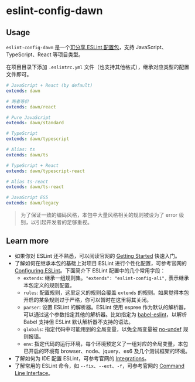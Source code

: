 # eslint-config-dawn

## Usage

`eslint-config-dawn` 是一个[可分享 ESLint 配置包](http://eslint.org/docs/developer-guide/shareable-configs.html)，支持 JavaScript、TypeScript、React 等项目类型。

在项目目录下添加 `.eslintrc.yml` 文件（也支持其他格式），继承对应类型的配置文件即可。

```yaml
# JavaScript + React (by default)
extends: dawn

# 两者等价
extends: dawn/react
```

```yaml
# Pure JavaScript
extends: dawn/standard
```

```yaml
# TypeScript
extends: dawn/typescript

# Alias: ts
extends: dawn/ts
```

```yaml
# TypeScript + React
extends: dawn/typescript-react

# Alias ts-react
extends: dawn/ts-react
```

```yaml
# JavaScript ES5
extends: dawn/legacy
```

> 为了保证一致的编码风格，本包中大量风格相关的规则被设为了 error 级别，以引起开发者的足够重视。

## Learn more

- 如果你对 ESLint 还不熟悉，可以阅读官网的 [Getting Started](https://eslint.org/docs/user-guide/getting-started) 快速入门。
- 了解如何在继承本包的基础上对项目 ESLint 进行个性化配置，可参考官网的 [Configuring ESLint](https://eslint.org/docs/user-guide/configuring)。下面简介下 ESLint 配置中的几个常用字段：
  - `extends`: 继承一组规则集。`"extends": "eslint-config-ali",` 表示继承本包定义的规则配置。
  - `rules`: 配置规则，这里定义的规则会覆盖 `extends` 的规则。如果觉得本包开启的某条规则过于严格，你可以暂时在这里将其关闭。
  - `parser`: 设置 ESLint 的解析器。ESLint 使用 espree 作为默认的解析器，可以通过这个参数指定其他的解析器。比如指定为 [babel-eslint](https://npmjs.com/package/babel-eslint)，以解析 Babel 支持但 ESLint 默认解析器不支持的语法。
  - `globals`: 指定代码中可能用到的全局变量，以免全局变量被 [no-undef](http://eslint.org/docs/rules/no-undef) 规则报错。
  - `env`: 指定代码的运行环境，每个环境预定义了一组对应的全局变量，本包已开启的环境有 browser、node、jquery、es6 及几个测试框架的环境。
- 了解如何为 IDE 配置 ESLint，可参考官网的 [Integrations](http://eslint.org/docs/user-guide/integrations)。
- 了解常用的 ESLint 命令，如 `--fix`、`--ext`、`-f`，可参考官网的 [Command Line Interface](http://eslint.org/docs/user-guide/command-line-interface)。
